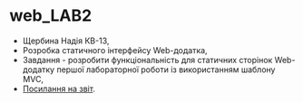 # web_LAB2

- Щербина Надія КВ-13,
- Розробка статичного інтерфейсу Web-додатка,
- Завдання - розробити функціональність для статичних сторінок Web-додатку першої лабораторної роботи із використанням шаблону MVC,
- [Посилання на звіт](https://docs.google.com/document/d/1H0hSiEEWNXe3CGvFDnZnje5Q39T1rzm9Je9FrF7N3vM/edit?usp=sharing).


